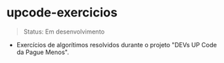 # upcode-exercicios

> Status: Em desenvolvimento
* Exercícios de algorítimos resolvidos durante o projeto "DEVs UP Code da Pague Menos".
